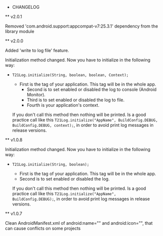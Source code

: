 * CHANGELOG

** v2.0.1

Removed 'com.android.support:appcompat-v7:25.3.1' dependency from the library module

** v2.0.0

Added 'write to log file' feature.

Initialization method changed. Now you have to initialize in the following way:

- `T21Log.initialize(String, boolean, boolean, Context);`
	* First is the tag of your application. This tag will be in the whole app.
    	* Second is to set enabled or disabled the log to console (Android Monitor).
    	* Third is to set enabled or disabled the log to file.
    	* Fourth is your application's context.

	If you don't call this method then nothing will be printed.
	Is a good practice call like this `T21Log.initialize("AppName", BuildConfig.DEBUG, BuildConfig.DEBUG, context);`, in order to avoid print log messages in release versions.

** v1.0.8

Initialization method changed. Now you have to initialize in the following way:

- `T21Log.initialize(String, boolean);`
	* First is the tag of your application. This tag will be in the whole app.
	* Second is to set enabled or disabled the log.

	If you don't call this method then nothing will be printed.
	Is a good practice call like this `T21Log.initialize("AppName", BuildConfig.DEBUG);`, in order to avoid print log messages in release versions.

** v1.0.7

Clean AndroidManifest.xml of android:name="" and android:icon="", that can cause conflicts on some projects